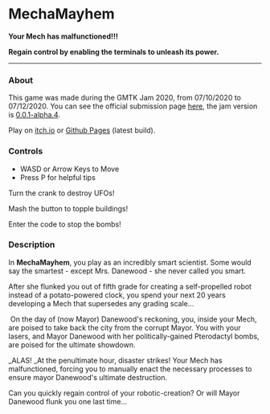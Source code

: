 # MechaMayhem

**Your Mech has malfunctioned!!!**

**Regain control by enabling the terminals to unleash its power.**

---

### About
This game was made during the GMTK Jam 2020, from 07/10/2020 to 07/12/2020. You can see the official submission page [here](https://itch.io/jam/gmtk-2020/rate/696581), the jam version is [0.0.1-alpha.4](https://github.com/blopa/mecha-mayhem/releases/tag/0.0.1-alpha.4).

Play on [itch.io](https://shamps.itch.io/mechamayhem) or [Github Pages](https://blopa.github.io/mecha-mayhem/) (latest build).

### Controls
*   WASD or Arrow Keys to Move
*   Press P for helpful tips

Turn the crank to destroy UFOs!

Mash the button to topple buildings!

Enter the code to stop the bombs!

### Description
In **MechaMayhem**, you play as an incredibly smart scientist. Some would say the smartest - except Mrs. Danewood - she never called you smart. 

After she flunked you out of fifth grade for creating a self-propelled robot instead of a potato-powered clock, you spend your next 20 years developing a Mech that supersedes any grading scale…

 On the day of (now Mayor) Danewood's reckoning, you, inside your Mech, are poised to take back the city from the corrupt Mayor. You with your lasers, and Mayor Danewood with her politically-gained Pterodactyl bombs, are poised for the ultimate showdown.

_ALAS! _At the penultimate hour, disaster strikes! Your Mech has malfunctioned, forcing you to manually enact the necessary processes to ensure mayor Danewood's ultimate destruction.

Can you quickly regain control of your robotic-creation? Or will Mayor Danewood flunk you one last time...
